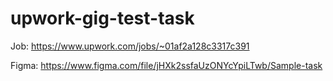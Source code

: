 # upwork-gig-test-task

Job: https://www.upwork.com/jobs/~01af2a128c3317c391


Figma: https://www.figma.com/file/jHXk2ssfaUzONYcYpiLTwb/Sample-task
